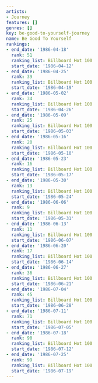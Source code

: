 ```yaml
---
artists:
- Journey
features: []
genres: []
key: be-good-to-yourself-journey
name: Be Good To Yourself
rankings:
- end_date: '1986-04-18'
  rank: 51
  ranking_list: Billboard Hot 100
  start_date: '1986-04-12'
- end_date: '1986-04-25'
  rank: 39
  ranking_list: Billboard Hot 100
  start_date: '1986-04-19'
- end_date: '1986-05-02'
  rank: 34
  ranking_list: Billboard Hot 100
  start_date: '1986-04-26'
- end_date: '1986-05-09'
  rank: 25
  ranking_list: Billboard Hot 100
  start_date: '1986-05-03'
- end_date: '1986-05-16'
  rank: 20
  ranking_list: Billboard Hot 100
  start_date: '1986-05-10'
- end_date: '1986-05-23'
  rank: 16
  ranking_list: Billboard Hot 100
  start_date: '1986-05-17'
- end_date: '1986-05-30'
  rank: 13
  ranking_list: Billboard Hot 100
  start_date: '1986-05-24'
- end_date: '1986-06-06'
  rank: 9
  ranking_list: Billboard Hot 100
  start_date: '1986-05-31'
- end_date: '1986-06-13'
  rank: 11
  ranking_list: Billboard Hot 100
  start_date: '1986-06-07'
- end_date: '1986-06-20'
  rank: 17
  ranking_list: Billboard Hot 100
  start_date: '1986-06-14'
- end_date: '1986-06-27'
  rank: 36
  ranking_list: Billboard Hot 100
  start_date: '1986-06-21'
- end_date: '1986-07-04'
  rank: 45
  ranking_list: Billboard Hot 100
  start_date: '1986-06-28'
- end_date: '1986-07-11'
  rank: 71
  ranking_list: Billboard Hot 100
  start_date: '1986-07-05'
- end_date: '1986-07-18'
  rank: 90
  ranking_list: Billboard Hot 100
  start_date: '1986-07-12'
- end_date: '1986-07-25'
  rank: 99
  ranking_list: Billboard Hot 100
  start_date: '1986-07-19'
---
```



